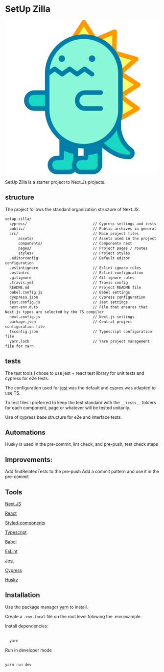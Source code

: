 # SetUp Zilla

![SetUpZilla](./src/assets/dinosaur.svg)

SetUp Zilla is a starter project to Next.Js projects.

## structure

The project follows the standard organization structure of Next.JS.

```
setup-zilla/
  cypress/                              // Cypress settings and tests
  public/                               // Public archives in general
  src/                                  // Main project files
      assets/                           // Assets used in the project
      components/                       // Components next
      pages/                            // Project pages / routes
      styles/                           // Project styles
  .editorconfig                         // Default editor configuration
  .eslintignore                         // Eslint ignore rules
  .eslintrc                             // Eslint configuration
  .gitignore                            // Git ignore rules
  .travis.yml                           // Travis config
  README.md                             // Project README file
  babel.config.js                       // Babel settings
  cyopress.json                         // Cypress configuration
  jest.config.js                        // Jest settings
  next-env.d.ts                         // File that ensures that Next.js types are selected by the TS compiler
  next.config.js                        // Next.js settings
  package.json                          // Central project configuration file
  tsconfig.json                         // Typescript configuration file
  yarn.lock                             // Yarn project management file for Yarn
```

## tests

  The test tools I chose to use jest + react test library for unit tests and cypress for e2e tests.

  The configuration used for [jest](https://jestjs.io/docs/en/configuration) was the default and cypres was adapted to use TS.

  To test files i preferred to keep the test standard with the ```__tests__``` folders for each component, page or whatever will be tested unitarily.

  Use of cypress base structure for e2e and interface tests.

## Automations

  Husky is used in the pre-commit, lint check, and pre-push, test check steps

## Improvements:

  Add findRelatedTests to the pre-push
  Add a commit pattern and use it in the pre-commit

## Tools

  [Next.JS](https://nextjs.org/)

  [React](https://reactjs.org/)

  [Styled-components](https://styled-components.com/)

  [Typescript](https://www.typescriptlang.org/)

  [Babel](https://babeljs.io/)

  [EsLint](https://eslint.org/)

  [Jest](https://jestjs.io/en/)

  [Cypress](https://www.cypress.io/)

  [Husky](https://github.com/typicode/husky)

## Installation

Use the package manager [yarn](https://yarnpkg.com/) to install.

Create a ```.env.local``` file on the root level folowing the .env.example.

Install dependencies:

```sh

  yarn

```

Run in developer mode

```sh

yarn run dev

```
